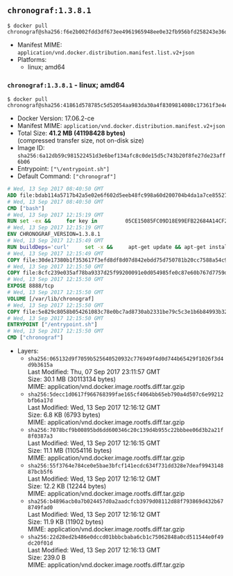 ## `chronograf:1.3.8.1`

```console
$ docker pull chronograf@sha256:f6e2b002fdd3df673ee4961965948ee0e32fb956bfd258243e36dd95198e6259
```

-	Manifest MIME: `application/vnd.docker.distribution.manifest.list.v2+json`
-	Platforms:
	-	linux; amd64

### `chronograf:1.3.8.1` - linux; amd64

```console
$ docker pull chronograf@sha256:41861d578785c5d52054aa983da30a4f8309814080c17361f3e4ee70c7f0210b
```

-	Docker Version: 17.06.2-ce
-	Manifest MIME: `application/vnd.docker.distribution.manifest.v2+json`
-	Total Size: **41.2 MB (41198428 bytes)**  
	(compressed transfer size, not on-disk size)
-	Image ID: `sha256:6a12db59c981522451d3e6bef134afc8c0de15d5c743b20f8fe27de23aff6b06`
-	Entrypoint: `["\/entrypoint.sh"]`
-	Default Command: `["chronograf"]`

```dockerfile
# Wed, 13 Sep 2017 08:40:50 GMT
ADD file:bdab114a5717b42a5e02e6f602d5eeb48fc998a60d200704b4da1a7ce8552775 in / 
# Wed, 13 Sep 2017 08:40:50 GMT
CMD ["bash"]
# Wed, 13 Sep 2017 12:15:19 GMT
RUN set -ex &&     for key in         05CE15085FC09D18E99EFB22684A14CF2582E0C5 ;     do         gpg --keyserver ha.pool.sks-keyservers.net --recv-keys "$key" ||         gpg --keyserver pgp.mit.edu --recv-keys "$key" ||         gpg --keyserver keyserver.pgp.com --recv-keys "$key" ;     done
# Wed, 13 Sep 2017 12:15:19 GMT
ENV CHRONOGRAF_VERSION=1.3.8.1
# Wed, 13 Sep 2017 12:15:49 GMT
RUN buildDeps='curl'     set -x &&     apt-get update && apt-get install -y ca-certificates $buildDeps --no-install-recommends &&     rm -rf /var/lib/apt/lists/* &&     curl -SLO "https://dl.influxdata.com/chronograf/releases/chronograf_${CHRONOGRAF_VERSION}_amd64.deb.asc" &&     curl -SLO "https://dl.influxdata.com/chronograf/releases/chronograf_${CHRONOGRAF_VERSION}_amd64.deb" &&     gpg --batch --verify chronograf_${CHRONOGRAF_VERSION}_amd64.deb.asc chronograf_${CHRONOGRAF_VERSION}_amd64.deb &&     dpkg -i chronograf_${CHRONOGRAF_VERSION}_amd64.deb &&     rm -f chronograf_${CHRONOGRAF_VERSION}_amd64.deb* &&     apt-get purge -y --auto-remove $buildDeps
# Wed, 13 Sep 2017 12:15:49 GMT
COPY file:30de17380b1f353617f3efd8df8d07d842ebdd75d750781b20cc7588a54c918d in /usr/share/chronograf/LICENSE 
# Wed, 13 Sep 2017 12:15:50 GMT
COPY file:8cfc239e035af78ba9337d25f99200091e0d054985fe0c87e60b767d7759d99d in /usr/share/chronograf/agpl-3.0.md 
# Wed, 13 Sep 2017 12:15:50 GMT
EXPOSE 8888/tcp
# Wed, 13 Sep 2017 12:15:50 GMT
VOLUME [/var/lib/chronograf]
# Wed, 13 Sep 2017 12:15:50 GMT
COPY file:5e829c8058b054261083c78e0bc7ad8730ab2331be79c5c3e1b6b84993b3224b in /entrypoint.sh 
# Wed, 13 Sep 2017 12:15:50 GMT
ENTRYPOINT ["/entrypoint.sh"]
# Wed, 13 Sep 2017 12:15:50 GMT
CMD ["chronograf"]
```

-	Layers:
	-	`sha256:065132d9f7059b525640520932c776949f4d0d744b65429f1026f3d4d9b3615a`  
		Last Modified: Thu, 07 Sep 2017 23:11:57 GMT  
		Size: 30.1 MB (30113134 bytes)  
		MIME: application/vnd.docker.image.rootfs.diff.tar.gzip
	-	`sha256:5decc1d0617f966768399fae165cf4064bb65eb790a4d507c6e99212bfb6a17d`  
		Last Modified: Wed, 13 Sep 2017 12:16:12 GMT  
		Size: 6.8 KB (6793 bytes)  
		MIME: application/vnd.docker.image.rootfs.diff.tar.gzip
	-	`sha256:7078bcf9b00895bd6dd600346c20c139d4b955c22bbbee06d3b2a21f8f0387a3`  
		Last Modified: Wed, 13 Sep 2017 12:16:15 GMT  
		Size: 11.1 MB (11054116 bytes)  
		MIME: application/vnd.docker.image.rootfs.diff.tar.gzip
	-	`sha256:55f3764e784ce0e5bae3bfcf141ecdc634f731dd328e7deaf994314887bcb5f6`  
		Last Modified: Wed, 13 Sep 2017 12:16:12 GMT  
		Size: 12.2 KB (12244 bytes)  
		MIME: application/vnd.docker.image.rootfs.diff.tar.gzip
	-	`sha256:b4896acb0a7b024457d0a2aadcfcb3979d08112d88f793869d432b678749fad0`  
		Last Modified: Wed, 13 Sep 2017 12:16:12 GMT  
		Size: 11.9 KB (11902 bytes)  
		MIME: application/vnd.docker.image.rootfs.diff.tar.gzip
	-	`sha256:22d28ed2b486e0dccd01bbbcbaba6cb1c75062848a0cd511544e0f49dc20f01d`  
		Last Modified: Wed, 13 Sep 2017 12:16:13 GMT  
		Size: 239.0 B  
		MIME: application/vnd.docker.image.rootfs.diff.tar.gzip
